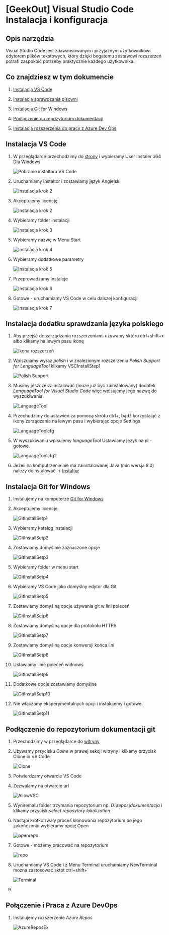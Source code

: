 # [GeekOut] Visual Studio Code Instalacja i konfiguracja #

## Opis narzędzia ##
Visual Studio Code jest zaawansowanym i przyjaznym użytkownikowi edytorem plików tekstowych, który dzięki bogatemu zestawowi rozszerzeń potrafi zaspokoić potrzeby praktycznie każdego użytkownika.

## Co znajdziesz w tym dokumencie ##

1. [Instalacja VS Code](##Instalacja-VS-Code##)

1. [Instalacja sprawdzania pisowni](##Instalacja-dodatku-sprawdzania-języka-polskiego##)

1. [Instalacja Git for Windows](##Instalacja-Git-for-Windows)

1. [Podłączenie do repozytorium dokumentacji](##Podłączenie-do-repozytorium-dokumentacji-git##)

1. [Instalacja rozszerzenia do pracy z Azure Dev Ops](##Połączenie-i-Praca-z-Azure-Devops##)

## Instalacja VS Code ##

1. W przeglądarce przechodzimy do [strony](https://code.visualstudio.com/download) i wybieramy User Instaler x64 Dla Windows

    ![Pobranie instaltora VS Code](Images/instaltaorVSC.png)

1. Uruchamiamy instaltor i zostawiamy język Angielski

    ![Instalacja krok 2](Images/VSCInstallStep1.png)

1. Akceptujemy licencję

    ![Instalacja krok 2](Images/VSCInstallStep2.png)

1. Wybieramy folder instalacji

    ![Instalacja krok 3](Images/VSCInstallStep3.png)

1. Wybieramy nazwę w Menu Start

    ![Instalacja krok 4](Images/VSCInstallStep4.png)

1. Wybieramy dodatkowe parametry

    ![Instalacja krok 5](Images/VSCInstallStep5.png)

1. Przeprowadzamy instalcje

    ![Instalacja krok 6](Images/VSCInstallStep6.png)

1. Gotowe - uruchamiamy VS Code w celu dalszej konfiguracji

    ![Instalacja krok 7](Images/VSCInstallStep6.png)

## Instalacja dodatku sprawdzania języka polskiego ##

1. Aby przejść do zarządzania rozszerzeniami używamy sktóru ctrl+shift+x albo klikamy na lewym pasu ikonę

    ![Ikona rozszerzeń](Images/extentions_icon.png)

1. Wpiszujamy wyraz *polish* i w znalezionym rozszerzeniu *Polish Support for LenguageTool* klikamy VSCInstallStep1

    ![Polish Support](Images/polish_ex.png)

1. Musimy jeszcze zainstalować (może już być zainstalowany) dodatek *LanguageTool for Visual Studio Code* więc wpisujemy jego nazwę do wyszukiwania

    ![LanguageTool](Images/ln_tool.png)

1. Przechodzimy do ustawień za pomocą skrótu ctrl+, bądź korzystająć z ikony zarządzania na lewym pasu i wybierając opcje Settings

    ![LanguageToolcfg](Images/settings.png)

1. W wyszukiwaniu wpisujemy *languageTool* Ustawiamy język na pl - gotowe.

    ![LanguageToolcfg2](Images/lan_tool_set.png)

1. Jeżeli na komputrzenie nie ma zainstalowanej Java (min wersja 8.0) należy doinstalować -> [Instaltor](https://javadl.oracle.com/webapps/download/AutoDL?BundleId=239827_230deb18db3e4014bb8e3e8324f81b43)

## Instalacja Git for Windows ##

1. Instalujemy na komputerze [Git for Windows](https://github.com/git-for-windows/git/releases/download/v2.23.0.windows.1/Git-2.23.0-64-bit.exe) 

1. Akceptujemy licencje

    ![GitInstallSetp1](Images/gitinstallstep1.png)

1. Wybieramy katalog instalacji

    ![GitInstallSetp2](Images/gitinstallstep2.png)

1. Zostawiamy domyślnie zaznaczone opcje

    ![GitInstallSetp3](Images/gitinstallstep3.png)

1. Wybieramy folder w menu start

    ![GitInstallSetp4](Images/gitinstallstep4.png)

1. Wybieramy VS Code jako domyślny edytor dla Git

    ![GitInstallSetp5](Images/gitinstallstep5.png)

1. Zostawiamy domyślną opcje używania git w lini poleceń

    ![GitInstallSetp6](Images/gitinstallstep6.png)

1. Zostawiamy domyślną opcje dla protokołu HTTPS

    ![GitInstallSetp7](Images/gitinstallstep7.png)

1. Zostawiamy domyślną opcje konwersji końca lini

    ![GitInstallSetp8](Images/gitinstallstep8.png)

1. Ustawiamy linie poleceń widnows

    ![GitInstallSetp9](Images/gitinstallstep9.png)

1. Dodatkowe opcje zostawiamy domyślne

    ![GitInstallSetp10](Images/gitinstallstep10.png)

1. Nie włączamy eksperymentalnych opcji i instalujemy i gotowe.

    ![GitInstallSetp11](Images/gitinstallstep10.png)


## Podłączenie do repozytorium dokumentacji git ##

1. Przechodzimy w przeglądarce do [witryny](https://dev.azure.com/soneta/Soneta/_git/dokumentacja.git)

1. Używamy przycisku *Colne* w prawej sekcji witryny i klikamy przycisk Clone in VS Code

    ![Clone](Images/clone.png)

1. Potwierdzamy otwarcie VS Code

1. Zezwalamy na otwarcie url

    ![AllowVSC](Images/allowVSC.png)

1. Wyniremalu folder trzymania repozytorium np. *D:\repos\dokumentacja* i klikamy przycisk *select reposytory lokalization*

1. Nastąpi krótkotrwały proces klonowania repozytorium po jego zakończeniu wybieramy opcję Open

    ![openrepo](Images/openrepo.png)

1. Gotowe - możemy pracować na repozytorium

    ![repo](Images/openrepo.png)



1. Uruchamiamy VS Code i z Menu Terminal uruchamiamy NewTerminal można zastosować sktót ctrl+shift+`

    ![Terminal](Images/terminal.png)

1. 

## Połączenie i Praca z Azure DevOps ##

1. Instalujemy rozszerzenie *Azure Repos*

    ![AzureReposEx](Images/azurereposex.png)


